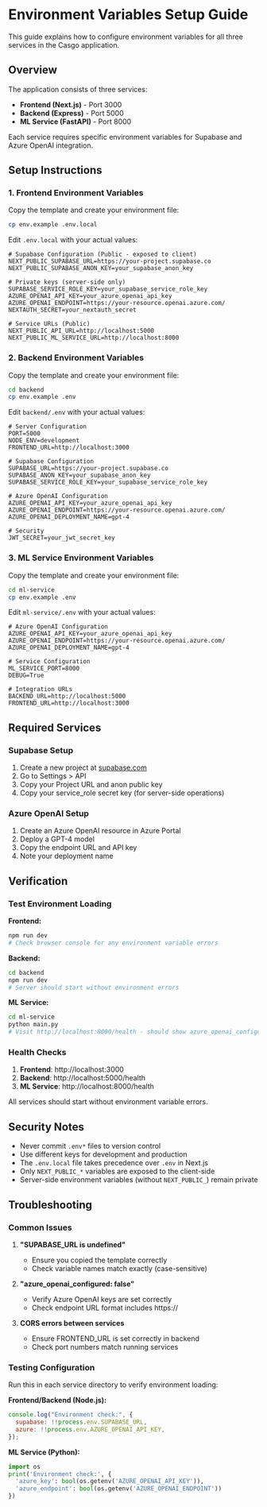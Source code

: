 # Environment Variables Setup Guide

This guide explains how to configure environment variables for all three services in the Casgo application.

## Overview

The application consists of three services:

- **Frontend (Next.js)** - Port 3000
- **Backend (Express)** - Port 5000
- **ML Service (FastAPI)** - Port 8000

Each service requires specific environment variables for Supabase and Azure OpenAI integration.

## Setup Instructions

### 1. Frontend Environment Variables

Copy the template and create your environment file:

```bash
cp env.example .env.local
```

Edit `.env.local` with your actual values:

```env
# Supabase Configuration (Public - exposed to client)
NEXT_PUBLIC_SUPABASE_URL=https://your-project.supabase.co
NEXT_PUBLIC_SUPABASE_ANON_KEY=your_supabase_anon_key

# Private keys (server-side only)
SUPABASE_SERVICE_ROLE_KEY=your_supabase_service_role_key
AZURE_OPENAI_API_KEY=your_azure_openai_api_key
AZURE_OPENAI_ENDPOINT=https://your-resource.openai.azure.com/
NEXTAUTH_SECRET=your_nextauth_secret

# Service URLs (Public)
NEXT_PUBLIC_API_URL=http://localhost:5000
NEXT_PUBLIC_ML_SERVICE_URL=http://localhost:8000
```

### 2. Backend Environment Variables

Copy the template and create your environment file:

```bash
cd backend
cp env.example .env
```

Edit `backend/.env` with your actual values:

```env
# Server Configuration
PORT=5000
NODE_ENV=development
FRONTEND_URL=http://localhost:3000

# Supabase Configuration
SUPABASE_URL=https://your-project.supabase.co
SUPABASE_ANON_KEY=your_supabase_anon_key
SUPABASE_SERVICE_ROLE_KEY=your_supabase_service_role_key

# Azure OpenAI Configuration
AZURE_OPENAI_API_KEY=your_azure_openai_api_key
AZURE_OPENAI_ENDPOINT=https://your-resource.openai.azure.com/
AZURE_OPENAI_DEPLOYMENT_NAME=gpt-4

# Security
JWT_SECRET=your_jwt_secret_key
```

### 3. ML Service Environment Variables

Copy the template and create your environment file:

```bash
cd ml-service
cp env.example .env
```

Edit `ml-service/.env` with your actual values:

```env
# Azure OpenAI Configuration
AZURE_OPENAI_API_KEY=your_azure_openai_api_key
AZURE_OPENAI_ENDPOINT=https://your-resource.openai.azure.com/
AZURE_OPENAI_DEPLOYMENT_NAME=gpt-4

# Service Configuration
ML_SERVICE_PORT=8000
DEBUG=True

# Integration URLs
BACKEND_URL=http://localhost:5000
FRONTEND_URL=http://localhost:3000
```

## Required Services

### Supabase Setup

1. Create a new project at [supabase.com](https://supabase.com)
2. Go to Settings > API
3. Copy your Project URL and anon public key
4. Copy your service_role secret key (for server-side operations)

### Azure OpenAI Setup

1. Create an Azure OpenAI resource in Azure Portal
2. Deploy a GPT-4 model
3. Copy the endpoint URL and API key
4. Note your deployment name

## Verification

### Test Environment Loading

**Frontend:**

```bash
npm run dev
# Check browser console for any environment variable errors
```

**Backend:**

```bash
cd backend
npm run dev
# Server should start without environment errors
```

**ML Service:**

```bash
cd ml-service
python main.py
# Visit http://localhost:8000/health - should show azure_openai_configured: true
```

### Health Checks

1. **Frontend**: http://localhost:3000
2. **Backend**: http://localhost:5000/health
3. **ML Service**: http://localhost:8000/health

All services should start without environment variable errors.

## Security Notes

- Never commit `.env*` files to version control
- Use different keys for development and production
- The `.env.local` file takes precedence over `.env` in Next.js
- Only `NEXT_PUBLIC_*` variables are exposed to the client-side
- Server-side environment variables (without `NEXT_PUBLIC_`) remain private

## Troubleshooting

### Common Issues

1. **"SUPABASE_URL is undefined"**
   - Ensure you copied the template correctly
   - Check variable names match exactly (case-sensitive)

2. **"azure_openai_configured: false"**
   - Verify Azure OpenAI keys are set correctly
   - Check endpoint URL format includes https://

3. **CORS errors between services**
   - Ensure FRONTEND_URL is set correctly in backend
   - Check port numbers match running services

### Testing Configuration

Run this in each service directory to verify environment loading:

**Frontend/Backend (Node.js):**

```javascript
console.log("Environment check:", {
  supabase: !!process.env.SUPABASE_URL,
  azure: !!process.env.AZURE_OPENAI_API_KEY,
});
```

**ML Service (Python):**

```python
import os
print('Environment check:', {
  'azure_key': bool(os.getenv('AZURE_OPENAI_API_KEY')),
  'azure_endpoint': bool(os.getenv('AZURE_OPENAI_ENDPOINT'))
})
```
